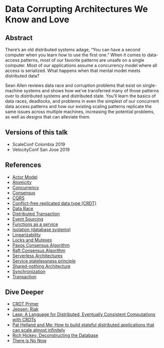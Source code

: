 # Data Corrupting Architectures We Know and Love

## Abstract

There’s an old distributed systems adage, “You can have a second computer when you learn how to use the first one.” When it comes to data-access patterns, most of our favorite patterns are unsafe on a single computer. Most of our applications assume a concurrency model where all access is serialized. What happens when that mental model meets distributed data?

Sean Allen reviews data race and corruption problems that exist on single-machine systems and shows how we’ve transferred many of those patterns over to distributed systems and distributed state. You’ll learn the basics of data races, deadlocks, and problems in even the simplest of our concurrent data access patterns and how our existing scaling patterns replicate the same issues across multiple machines, increasing the potential problems, as well as designs that can alleviate them.

## Versions of this talk

* ScaleConf Colombia 2019
* VelocityConf San Jose 2019

## References

* [Actor Model](https://en.wikipedia.org/wiki/Actor_model)
* [Atomicity](https://en.wikipedia.org/wiki/Atomicity_(database_systems))
* [Concurrency](https://en.wikipedia.org/wiki/Concurrency_(computer_science))
* [Consensus](https://en.wikipedia.org/wiki/Consensus_(computer_science))
* [CQRS](https://martinfowler.com/bliki/CQRS.html)
* [Conflict-free replicated data type (CRDT)](https://en.wikipedia.org/wiki/Conflict-free_replicated_data_type)
* [Data Race](https://doc.rust-lang.org/nomicon/races.html)
* [Distributed Transaction](https://en.wikipedia.org/wiki/Distributed_transaction)
* [Event Sourcing](https://www.martinfowler.com/eaaDev/EventSourcing.html)
* [Functions as a service](https://en.wikipedia.org/wiki/Function_as_a_service)
* [Isolation (database systems)](https://en.wikipedia.org/wiki/Isolation_(database_systems))
* [Linearizability](https://en.wikipedia.org/wiki/Linearizability)
* [Locks and Mutexes](https://en.wikipedia.org/wiki/Lock_(computer_science))
* [Paxos Consensus Algorithm](https://en.wikipedia.org/wiki/Paxos_(computer_science))
* [Raft Consensus Algorithm](https://raft.github.io/)
* [Serverless Architectures](https://martinfowler.com/articles/serverless.html)
* [Service statelessness principle](https://en.wikipedia.org/wiki/Service_statelessness_principle)
* [Shared-nothing Architecture](https://en.wikipedia.org/wiki/Shared-nothing_architecture)
* [Synchronization](https://en.wikipedia.org/wiki/Synchronization_(computer_science))
* [Transaction](https://en.wikipedia.org/wiki/Database_transaction)

## Dive Deeper

* [CRDT Primer](http://jtfmumm.com/blog/2015/11/17/crdt-primer-1-defanging-order-theory/)
* [Jepsen: Riak](https://aphyr.com/posts/285-jepsen-riak)
* [Lasp: A Language for Distributed, Eventually Consistent Computations with CRDTs](https://www.info.ucl.ac.be/~pvr/papoc-2015-lasp-abstract.pdf)
* [Pat Helland and Me: How to build stateful distributed applications that can scale almost infinitely](https://github.com/SeanTAllen/pat-helland-and-me)
* [Rich Hickey: Deconstructing the Database](https://www.youtube.com/watch?v=Cym4TZwTCNU)
* [There is No Now](https://queue.acm.org/detail.cfm?id=2745385)

